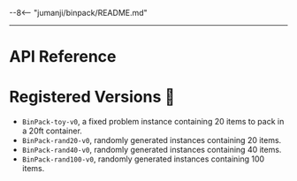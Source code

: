 --8<-- "jumanji/binpack/README.md"

---
# API Reference
[//]: # (::: jumanji.environments.combinatorial.binpack.env.BinPack)

# Registered Versions 📖
- `BinPack-toy-v0`, a fixed problem instance containing 20 items to pack in a 20ft container.
- `BinPack-rand20-v0`, randomly generated instances containing 20 items.
- `BinPack-rand40-v0`, randomly generated instances containing 40 items.
- `BinPack-rand100-v0`, randomly generated instances containing 100 items.
